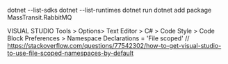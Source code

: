 dotnet --list-sdks
dotnet --list-runtimes
dotnet run
dotnet add package MassTransit.RabbitMQ

VISUAL STUDIO
Tools > Options> Text Editor > C# > Code Style > Code Block Preferences > Namespace Declarations = 'File scoped' // https://stackoverflow.com/questions/77542302/how-to-get-visual-studio-to-use-file-scoped-namespaces-by-default
